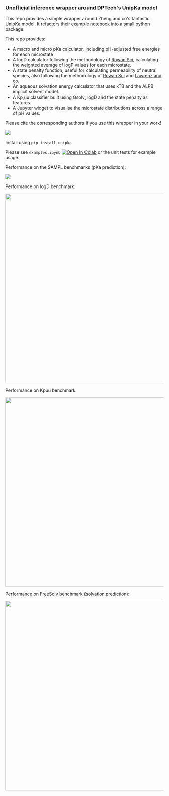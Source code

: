 ### Unofficial inference wrapper around DPTech's UnipKa model

This repo provides a simple wrapper around Zheng and co's fantastic [UnipKa](https://pubs.acs.org/doi/10.1021/jacsau.4c00271) model. It refactors their [example notebook](https://www.bohrium.com/notebooks/38543442597) into a small python package. 

This repo provides:

- A macro and micro pKa calculator, including pH-adjusted free energies for each microstate
- A logD calculator following the methodology of [Rowan Sci](https://chemrxiv.org/engage/chemrxiv/article-details/68388349c1cb1ecda02ba65d), calculating the weighted average of logP values for each microstate. 
- A state penalty function, useful for calculating permeability of neutral species, also following the methodology of [Rowan Sci](https://chemrxiv.org/engage/chemrxiv/article-details/68388349c1cb1ecda02ba65d) and [Lawrenz and co](https://pubs.acs.org/doi/10.1021/acs.jcim.3c00150). 
- An aqueous solvation energy calculator that uses xTB and the ALPB implicit solvent model.
- A Kp,uu classifier built using Gsolv, logD and the state penalty as features.
- A Jupyter widget to visualise the microstate distributions across a range of pH values.

Please cite the corresponding authors if you use this wrapper in your work!

![](unipka.gif)

Install using `pip install unipka`


Please see `examples.ipynb` [![Open In Colab](https://colab.research.google.com/assets/colab-badge.svg)](https://colab.research.google.com/drive/1JQXbARpmfol0R4hzGISONCS9prgH-NSq?usp=sharing) or the unit tests for example usage.


Performance on the SAMPL benchmarks (pKa prediction):

<img src="benchmarks/sampl_results.png">

Performance on logD benchmark:

<img src="benchmarks/logd_results.png" width="600">


Performance on Kpuu benchmark:

<img src="benchmarks/kpuu_results.png" width="600">

Performance on FreeSolv benchmark (solvation prediction):

<img src="benchmarks/solvation_results.png" width="600">




